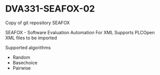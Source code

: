 # DVA331-SEAFOX-02
Copy of git repository SEAFOX

SEAFOX - Software Evaluation Automation For XML
Supports PLCOpen XML files to be imported

Supported algorithms
  - Random
  - Basechoice
  - Pairwise
